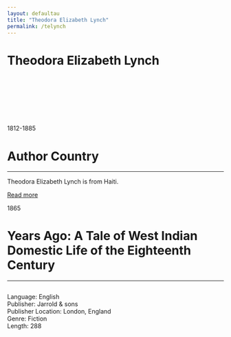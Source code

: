 ```yaml
---
layout: defaultau
title: "Theodora Elizabeth Lynch"
permalink: /telynch
---
```

<!-- partial:index.partial.html -->
<div class="content">
    <h1>Theodora Elizabeth Lynch</h1>
    <div class="quote">
        <div><img src="" class="logo"></div>
    </div>
    <div class="timeline">
        <div style="padding-bottom:100px;"></div>
        <div class="block">
            <div class="date right"><p class="right">1812-1885</p></div>
            <div class="dot"></div>
            <div class="left first">
                <h1>Author Country</h1><hr>
            <p>Theodora Elizabeth Lynch is from Haiti.</p>
                <a href="https://en.wikipedia.org/wiki/Theodora_Elizabeth_Lynch" target="_blank">Read more</a>
            </div>
        </div>
        <div class="block">
            <div class="date left"><p class="left">1865</p></div>
            <div class="dot"></div>
            <div class="right">
                <h1>Years Ago: A Tale of West Indian Domestic Life of the Eighteenth Century</h1><hr>
                <p><img src=""></p>
                <p>
                Language: English<br>
                Publisher: Jarrold & sons<br>
                Publisher Location: London, England<br>
                Genre: Fiction<br>
                Length: 288<br>
                </p>
            </div>
        </div>
        

</div>
<!-- partial -->
  <script src='https://cdnjs.cloudflare.com/ajax/libs/jquery/3.1.1/jquery.min.js'></script><script  src="assets/js/authorscript.js"></script>
